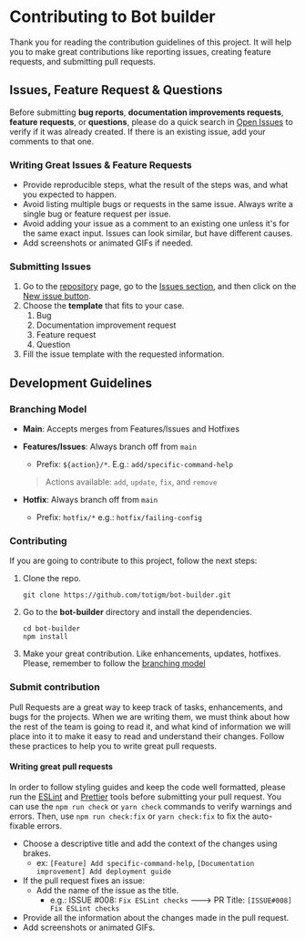 # Contributing to Bot builder

Thank you for reading the contribution guidelines of this project. It will help you to make great contributions like reporting issues, creating feature requests, and submitting pull requests.

## Issues, Feature Request & Questions

Before submitting **bug reports**, **documentation improvements requests**, **feature requests**, or **questions**, please do a quick search in [Open Issues](https://github.com/totigm/bot-builder/issues) to verify if it was already created. If there is an existing issue, add your comments to that one.

### Writing Great Issues & Feature Requests

- Provide reproducible steps, what the result of the steps was, and what you expected to happen.
- Avoid listing multiple bugs or requests in the same issue. Always write a single bug or feature request per issue.
- Avoid adding your issue as a comment to an existing one unless it's for the same exact input. Issues can look similar, but have different causes.
- Add screenshots or animated GIFs if needed.

### Submitting Issues

1. Go to the [repository](https://github.com/totigm/bot-builder) page, go to the [Issues section](https://github.com/totigm/bot-builder/issues), and then click on the [New issue button](https://github.com/totigm/bot-builder/issues/new/choose).
2. Choose the **template** that fits to your case.
   1. Bug
   2. Documentation improvement request
   3. Feature request
   4. Question
3. Fill the issue template with the requested information.

## Development Guidelines

### Branching Model

- **Main**: Accepts merges from Features/Issues and Hotfixes
- **Features/Issues**: Always branch off from `main`

  - Prefix: `${action}/*`. E.g.: `add/specific-command-help`

  > Actions available: `add`, `update`, `fix`, and `remove`

- **Hotfix**: Always branch off from `main`

  - Prefix: `hotfix/*` e.g.: `hotfix/failing-config`

### Contributing

If you are going to contribute to this project, follow the next steps:

1. Clone the repo.

   ```
   git clone https://github.com/totigm/bot-builder.git
   ```

2. Go to the **bot-builder** directory and install the dependencies.

   ```
   cd bot-builder
   npm install
   ```

3. Make your great contribution. Like enhancements, updates, hotfixes. Please, remember to follow the [branching model](#branching-model)

### Submit contribution

Pull Requests are a great way to keep track of tasks, enhancements, and bugs for the projects. When we are writing them, we must think about how the rest of the team is going to read it, and what kind of information we will place into it to make it easy to read and understand their changes. Follow these practices to help you to write great pull requests.

#### Writing great pull requests

In order to follow styling guides and keep the code well formatted, please run the [ESLint](https://eslint.org) and [Prettier](https://prettier.io) tools before submitting your pull request. You can use the `npm run check` or `yarn check` commands to verify warnings and errors. Then, use `npm run check:fix` or `yarn check:fix` to fix the auto-fixable errors.

- Choose a descriptive title and add the context of the changes using brakes.
  - ex: `[Feature] Add specific-command-help`, `[Documentation improvement] Add deployment guide`
- If the pull request fixes an issue:
  - Add the name of the issue as the title.
    - e.g.: ISSUE #008: `Fix ESLint checks` ---> PR Title: `[ISSUE#008] Fix ESLint checks`
- Provide all the information about the changes made in the pull request.
- Add screenshots or animated GIFs.
